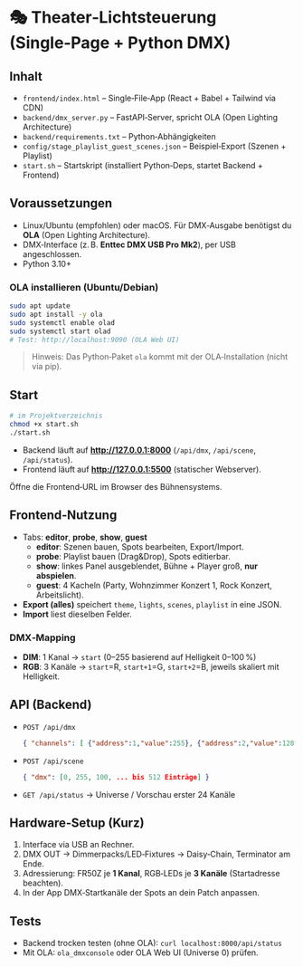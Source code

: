 
# 🎭 Theater‑Lichtsteuerung (Single‑Page + Python DMX)

## Inhalt
- `frontend/index.html` – Single‑File‑App (React + Babel + Tailwind via CDN)
- `backend/dmx_server.py` – FastAPI‑Server, spricht OLA (Open Lighting Architecture)
- `backend/requirements.txt` – Python‑Abhängigkeiten
- `config/stage_playlist_guest_scenes.json` – Beispiel‑Export (Szenen + Playlist)
- `start.sh` – Startskript (installiert Python‑Deps, startet Backend + Frontend)

## Voraussetzungen
- Linux/Ubuntu (empfohlen) oder macOS. Für DMX‑Ausgabe benötigst du **OLA** (Open Lighting Architecture).
- DMX‑Interface (z. B. **Enttec DMX USB Pro Mk2**), per USB angeschlossen.
- Python 3.10+

### OLA installieren (Ubuntu/Debian)
```bash
sudo apt update
sudo apt install -y ola
sudo systemctl enable olad
sudo systemctl start olad
# Test: http://localhost:9090 (OLA Web UI)
```

> Hinweis: Das Python‑Paket `ola` kommt mit der OLA‑Installation (nicht via pip).

## Start
```bash
# im Projektverzeichnis
chmod +x start.sh
./start.sh
```

- Backend läuft auf **http://127.0.0.1:8000** (`/api/dmx`, `/api/scene`, `/api/status`).
- Frontend läuft auf **http://127.0.0.1:5500** (statischer Webserver).

Öffne die Frontend‑URL im Browser des Bühnensystems.

## Frontend‑Nutzung
- Tabs: **editor**, **probe**, **show**, **guest**
  - **editor**: Szenen bauen, Spots bearbeiten, Export/Import.
  - **probe**: Playlist bauen (Drag&Drop), Spots editierbar.
  - **show**: linkes Panel ausgeblendet, Bühne + Player groß, **nur abspielen**.
  - **guest**: 4 Kacheln (Party, Wohnzimmer Konzert 1, Rock Konzert, Arbeitslicht).
- **Export (alles)** speichert `theme`, `lights`, `scenes`, `playlist` in eine JSON.
- **Import** liest dieselben Felder.

### DMX‑Mapping
- **DIM**: 1 Kanal → `start` (0–255 basierend auf Helligkeit 0–100 %)
- **RGB**: 3 Kanäle → `start`=R, `start+1`=G, `start+2`=B, jeweils skaliert mit Helligkeit.

## API (Backend)
- `POST /api/dmx`
  ```json
  { "channels": [ {"address":1,"value":255}, {"address":2,"value":128} ] }
  ```
- `POST /api/scene`
  ```json
  { "dmx": [0, 255, 100, ... bis 512 Einträge] }
  ```
- `GET /api/status` → Universe / Vorschau erster 24 Kanäle

## Hardware‑Setup (Kurz)
1. Interface via USB an Rechner.
2. DMX OUT → Dimmerpacks/LED‑Fixtures → Daisy‑Chain, Terminator am Ende.
3. Adressierung: FR50Z je **1 Kanal**, RGB‑LEDs je **3 Kanäle** (Startadresse beachten).
4. In der App DMX‑Startkanäle der Spots an dein Patch anpassen.

## Tests
- Backend trocken testen (ohne OLA): `curl localhost:8000/api/status`
- Mit OLA: `ola_dmxconsole` oder OLA Web UI (Universe 0) prüfen.
